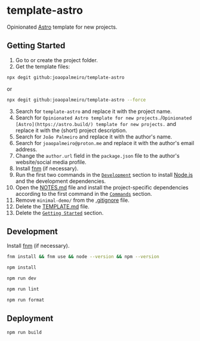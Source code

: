 # template-astro

Opinionated [Astro](https://astro.build/) template for new projects.

## Getting Started

1. Go to or create the project folder.
2. Get the template files:

```bash
npx degit github:joaopalmeiro/template-astro
```

or

```bash
npx degit github:joaopalmeiro/template-astro --force
```

3. Search for `template-astro` and replace it with the project name.
4. Search for `Opinionated Astro template for new projects.`/`Opinionated [Astro](https://astro.build/) template for new projects.` and replace it with the (short) project description.
5. Search for `João Palmeiro` and replace it with the author's name.
6. Search for `joaopalmeiro@proton.me` and replace it with the author's email address.
7. Change the `author.url` field in the `package.json` file to the author's website/social media profile.
8. Install [fnm](https://github.com/Schniz/fnm) (if necessary).
9. Run the first two commands in the [`Development`](#development) section to install [Node.js](https://nodejs.org/en) and the development dependencies.
10. Open the [NOTES.md](NOTES.md) file and install the project-specific dependencies according to the first command in the [`Commands`](NOTES.md#commands) section.
11. Remove `minimal-demo/` from the [.gitignore](.gitignore) file.
12. Delete the [TEMPLATE.md](TEMPLATE.md) file.
13. Delete the [`Getting Started`](#getting-started) section.

## Development

Install [fnm](https://github.com/Schniz/fnm) (if necessary).

```bash
fnm install && fnm use && node --version && npm --version
```

```bash
npm install
```

```bash
npm run dev
```

```bash
npm run lint
```

```bash
npm run format
```

## Deployment

```bash
npm run build
```
